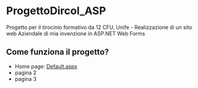 # ProgettoDircol_ASP
Progetto per il tirocinio formativo da 12 CFU, Unife - Realizzazione di un sito web Aziendale di mia invenzione in ASP.NET Web Forms

## Come funziona il progetto?
* Home page: [Default.aspx](https://github.com/marcoBelt99/ProgettoDircol_ASP/Default.aspx)
* pagina 2
* pagina 3
